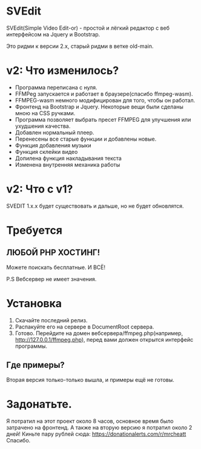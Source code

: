 # SVEdit
SVEdit(Simple Video Edit-or) - простой и лёгкий редактор с веб интерфейсом на Jquery и Bootstrap.

Это ридми к версии 2.х, старый ридми в ветке old-main.

# v2: Что изменилось?

- Программа переписана с нуля.
- FFMPeg запускается и работает в браузере(спасибо ffmpeg-wasm). 
- FFMPEG-wasm немного модифицирован для того, чтобы он работал. 
- Фронтенд на Bootstrap и Jquery. Некоторые вещи были сделаны мною на CSS ручками.
- Программа позволяет выбрать пресет FFMPEG для улучшения или ухудшения качества.
- Добавлен нормальный плеер.
- Перенесены все старые функции и добавлены новые.
- Функция добавления музыки
- Функция склейки видео
- Допилена функция накладывания текста
- Изменена внутренняя механика работы

# v2: Что с v1?
SVEDIT 1.x.x будет существовать и дальше, но не будет обновлятся.

# Требуется
## ЛЮБОЙ PHP ХОСТИНГ!
Можете поискать бесплатные.
И ВСЁ!

P.S Вебсервер не имеет значения.

# Установка
1. Скачайте последний релиз.
2. Распакуйте его на сервере в DocumentRoot сервера.
3. Готово. Перейдите на домен вебсервера/ffmpeg.php(например, http://127.0.0.1/ffmpeg.php), перед вами должен открытся интерфейс программы.

## Где примеры?
Вторая версия только-только вышла, и примеры ещё не готовы.

# Задонатьте.
Я потратил на этот проект около 8 часов, основное время было затрачено на фронтенд.
А также на вторую версию я потратил около 2 дней!
Киньте пару рублей сюда: https://donationalerts.com/r/mrcheatt
Спасибо.
